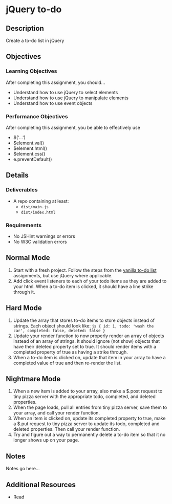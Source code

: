 # jQuery to-do

## Description
Create a to-do list in jQuery


## Objectives

### Learning Objectives

After completing this assignment, you should…

* Understand how to use jQuery to select elements
* Understand how to use jQuery to manipulate elements
* Understand how to use event objects


### Performance Objectives

After completing this assignment, you be able to effectively use

* $('...')
* $element.val()
* $element.html()
* $element.css()
* e.preventDefault()



## Details

### Deliverables

* A repo containing at least:
  * `dist/main.js`
  * `dist/index.html`

### Requirements

* No JSHint warnings or errors
* No W3C validation errors


## Normal Mode
1. Start with a fresh project. Follow the steps from the [vanilla to-do list](https://github.com/TIY-Austin-Front-End-Engineering/vanilla-todo) assignments, but use jQuery where applicable.
2. Add click event listeners to each of your todo items as they are added to your html. When a to-do item is clicked, it should have a line strike through it.

## Hard Mode
1. Update the array that stores to-do items to store objects instead of strings. Each object should look like:
        ```js
        {
        	id: 1,
        	todo: 'wash the car',
        	completed: false,
        	deleted: false
        }
        ```
2. Update your render function to now properly render an array of objects instead of an array of strings. It should ignore (not show) objects that have their deleted property set to true. It should render items with a completed property of true as having a strike through.
3. When a to-do item is clicked on, update that item in your array to have a completed value of true and then re-render the list.

## Nightmare Mode

1. When a new item is added to your array, also make a $.post request to tiny pizza server with the appropriate todo, completed, and deleted properties.
2. When the page loads, pull all entries from tiny pizza server, save them to your array, and call your render function.
3. When an item is clicked on, update its completed property to true, make a $.put request to tiny pizza server to update its todo, completed and deleted properties. Then call your render function.
4. Try and figure out a way to permanently delete a to-do item so that it no longer shows up on your page.
            


## Notes

Notes go here...

## Additional Resources

* Read []()
